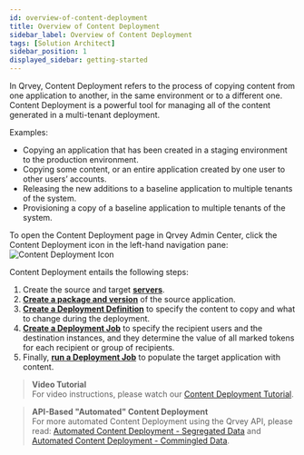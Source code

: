 ```yaml
---
id: overview-of-content-deployment
title: Overview of Content Deployment
sidebar_label: Overview of Content Deployment
tags: [Solution Architect]
sidebar_position: 1
displayed_sidebar: getting-started
---
```


In Qrvey, Content Deployment refers to the process of copying content from one application to another, in the same environment or to a different one. Content Deployment is a powerful tool for managing all of the content generated in a multi-tenant deployment.

Examples:
* Copying an application that has been created in a staging environment to the production environment.
* Copying some content, or an entire application created by one user to other users’ accounts.
* Releasing the new additions to a baseline application to multiple tenants of the system.
* Provisioning a copy of a baseline application to multiple tenants of the system.
  
To open the Content Deployment page in Qrvey Admin Center, click the Content Deployment icon in the left-hand navigation pane:  
![Content Deployment Icon](https://s3.amazonaws.com/cdn.qrvey.com/documentation_assets/partner-portal/admin/icon-admin-content-deployment.png)

Content Deployment entails the following steps:

1. Create the source and target [**servers**](../08-Content%20Deployment/servers.md).
2. [**Create a package and version**](../08-Content%20Deployment/packages-and-versions.md) of the source application.
3. [**Create a Deployment Definition**](../08-Content%20Deployment/definitions.md) to specify the content to copy and what to change during the deployment.
4. [**Create a Deployment Job**](../08-Content%20Deployment/jobs.md) to specify the recipient users and the destination instances, and they determine the value of all marked tokens for each recipient or group of recipients.
5. Finally, [**run a Deployment Job**](../08-Content%20Deployment/jobs.md) to populate the target application with content.

> **Video Tutorial**  
For video instructions, please watch our [Content Deployment Tutorial](../../video-training/legacy/content-deployment.md).

> **API-Based "Automated" Content Deployment**  
For more automated Content Deployment using the Qrvey API, please read: [Automated Content Deployment - Segregated Data](../08-Content%20Deployment/automated-CD-segregated.md) and [Automated Content Deployment - Commingled Data](../08-Content%20Deployment/automated-CD-commingled.md).